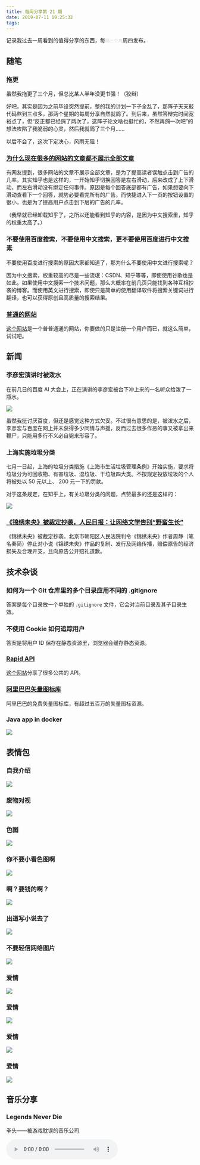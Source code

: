 ```yaml
---
title: 每周分享第 21 期
date: 2019-07-11 19:25:32
tags:
---
```


记录我过去一周看到的值得分享的东西，每<small style="color: #33333333">隔三个月</small>周四发布。

<!--more-->

## 随笔

### 拖更

虽然我拖更了三个月，但总比某人半年没更书强！（狡辩）

好吧，其实是因为之前毕设突然提前，整的我的计划一下子全乱了，那阵子天天敲代码熬到三点多，那两个星期的每周分享自然就鸽了。到后来，虽然答辩完时间宽裕点了，但“反正都已经鸽了两次了，这阵子论文啥也挺忙的，不然再鸽一次吧”的想法攻陷了我脆弱的心灵，然后我就鸽了三个月……

以后不会了，这次下定决心，风雨无阻！

### [为什么现在很多的网站的文章都不展示全部文章](https://www.v2ex.com/t/582032)

有网友提到，很多网站的文章不展示全部文章，是为了提高读者误触点击到广告的几率。其实知乎也是这样的，一开始知乎切换回答是左右滑动，后来改成了上下滑动，而左右滑动没有绑定任何事件。原因是每个回答底部都有广告，如果想要向下滑动查看下一个回答，就势必要看完所有的广告。而快捷进入下一页的按钮设置的很小，也是为了提高用户点击到下层的广告的几率。

（我早就已经卸载知乎了，之所以还能看到知乎的内容，是因为中文搜索里，知乎的权重太高了。）

### 不要使用百度搜索，不要使用中文搜索，更不要使用百度进行中文搜素

不要使用百度进行搜索的原因大家都知道了，那为什么不要使用中文进行搜索呢？

因为中文搜索，权重较高的尽是一些流氓：CSDN、知乎等等，即使使用谷歌也是如此。如果使用中文搜索一个技术问题，那么大概率在前几页只能找到各种互相抄袭的博客。而使用英文进行搜索，即使只是简单的使用翻译软件将搜索关键词进行翻译，也可以获得原创且高质量的搜索结果。

### [普通的网站](https://userinyerface.com/)

[这个网站](https://userinyerface.com/)是一个普普通通的网站，你要做的只是注册一个用户而已，就这么简单，试试吧。

## 新闻

### 李彦宏演讲时被泼水

在前几日的百度 AI 大会上，正在演讲的李彦宏被台下冲上来的一名听众给泼了一瓶水。

![](/weekly21/WX20190711-195146.png)

虽然我挺讨厌百度，但还是感觉这种方式欠妥。不过很有意思的是，被泼水之后，李彦宏与百度在网上并未获得多少同情与声援，反而过去很多作恶的事又被拿出来鞭尸，只能用多行不义必自毙来形容了。

### 上海实施垃圾分类

七月一日起，上海的垃圾分类措施《上海市生活垃圾管理条例》开始实施，要求将垃圾分为可回收物、有害垃圾、湿垃圾、干垃圾四大类。不按规定投放垃圾的个人将被处以 50 元以上、 200 元一下的罚款。

对于这条规定，在知乎上，有关垃圾分类的问题，点赞最多的还是这样的：

![](/weekly21/WX20190711-193924.png)

### [《锦绣未央》被裁定抄袭，人民日报：让网络文学告别“野蛮生长”](https://tech.ifeng.com/c/7oDT5mMxAaF)

《锦绣未央》被裁定抄袭。北京市朝阳区人民法院判令《锦绣未央》作者周静（笔名秦简）停止对小说《锦绣未央》作品的复制、发行及网络传播，赔偿原告的经济损失及合理开支，且向原告公开赔礼道歉。

## 技术杂谈

### 如何为一个 Git 仓库里的多个目录应用不同的 .gitignore

答案是每个目录放一个单独的 `.gitignore` 文件，它会对当前目录及其子目录生效。

### 不使用 Cookie 如何追踪用户

答案是将用户 ID 保存在静态资源里，浏览器会缓存静态资源。

### [Rapid API](https://rapidapi.com/)

[这个网站](https://rapidapi.com/)分享了很多公共的 API。

### [阿里巴巴矢量图标库](https://www.iconfont.cn/)

阿里巴巴的免费矢量图标库，有超过五百万的矢量图标资源。

### Java app in docker

![](/weekly21/ED748DE6-41BD-4CC9-B77F-37252E0137C6.jpg)

## 表情包

### 自我介绍

![](/weekly21/0EB5F79C70FD714095F621AC748C488D.jpg)

### 废物对视

![](/weekly21/AE14530962DA4B110B6E87B4988FFA42.jpg)

### 色图

![](/weekly21/CCE10D495621E752CD201D1F3CC5911F.jpg)

### 你不要小看色图啊

![](/weekly21/7E09ECAA3339DDE066FAC54884FE9FE1.jpg)

### 啊？要钱的啊？

![](/weekly21/56DA55B206E774B6FBDEB7AE5932555C.gif)

### 出道写小说去了

![](/weekly21/98C24F9BA8356C33C90AC9F40CF9D2DF.jpg)

### 不要轻信网络图片

![](/weekly21/456D5B5C4D155BD3E0BA048CAC4D1B3B.jpg)

### 爱情

![](/weekly21/B94A3820446B8F1EB0C3BC3C3D2F6BD5.jpg)

### 爱情

![](/weekly21/FE50F85884282BE3E25B72167CDBE234.jpg)

### 爱情

![](/weekly21/thread_260282760535731_20190630233545_s_146040_w.webp)

### 爱情

![](/weekly21/2AD51296DDA67D42E3F8ED270FF9C10E.jpg)

## 音乐分享

### Legends Never Die

拳头——被游戏耽误的音乐公司

<audio src="/weekly21/C40000394z9S2ciPAD.mp4" controls="controls">
Your browser does not support the audio tag.
</audio>